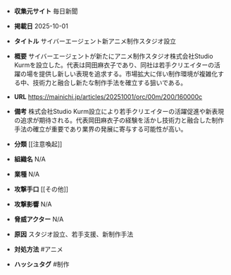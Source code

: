 - **収集元サイト**
毎日新聞

- **掲載日**
2025-10-01

- **タイトル**
サイバーエージェント新アニメ制作スタジオ設立

- **概要**
サイバーエージェントが新たにアニメ制作スタジオ株式会社Studio Kurmを設立した。代表は岡田麻衣子であり、同社は若手クリエイターの活躍の場を提供し新しい表現を追求する。市場拡大に伴い制作環境が複雑化する中、技術力と融合し新たな制作手法を確立する狙いである。

- **URL**
https://mainichi.jp/articles/20251001/orc/00m/200/160000c

- **備考**
株式会社Studio Kurm設立により若手クリエイターの活躍促進や新表現の追求が期待される。代表岡田麻衣子の経験を活かし技術力と融合した制作手法の確立が重要であり業界の発展に寄与する可能性が高い。

- **分類**
[[注意喚起]]

- **組織名**
N/A

- **業種**
N/A

- **攻撃手口**
[[その他]]

- **攻撃影響**
N/A

- **脅威アクター**
N/A

- **原因**
スタジオ設立、若手支援、新制作手法

- **対処方法**
#アニメ

- **ハッシュタグ**
#制作
